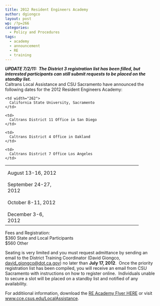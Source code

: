 ```yaml
---
title: 2012 Resident Engineers Academy
author: dgiongco
layout: post
wp: /?p=266
categories:
  - Policy and Procedures
tags:
  - academy
  - announcement
  - RE
  - training
---
```

***UPDATE 7/2/11:  The District 3 registration list has been filled, but interested participants can still submit requests to be placed on the standby list.***  
Caltrans Local Assistance and CSU Sacramento have announced the following dates for the 2012 Resident Engineers Academy:

<table width="422" border="0" cellspacing="0" cellpadding="0">
  <col width="160" /> <col width="262" /> <tr>
    <td width="160" height="49">
      August 13-16, 2012
    </td>
    
    <td width="262">
      California State University, Sacramento
    </td>
  </tr>
  
  <tr>
    <td height="49">
      September 24-27, 2012
    </td>
    
    <td>
      Caltrans District 11 Office in San Diego
    </td>
  </tr>
  
  <tr>
    <td height="49">
      October 8-11, 2012
    </td>
    
    <td>
      Caltrans District 4 Office in Oakland
    </td>
  </tr>
  
  <tr>
    <td height="49">
      December 3-6, 2012
    </td>
    
    <td>
      Caltrans District 7 Office Los Angeles
    </td>
  </tr>
</table>

Fees and Registration:  
$360 State and Local Participants  
$560 Other

Seating is very limited and you must request admittance by sending an email to the District Training Coordinator (David Giongco, david_giongco@dot.ca.gov) no later than **July 17, 2012**.  Once the priority registration list has been compiled, you will receive an email from CSU Sacramento with instructions on how to register online.  Individuals unable to secure a slot will be placed on a standby list and notified of any availability.

For additiional information, download the [RE Academy Flyer HERE][1] or visit www.cce.csus.edu/LocalAssistance.

 [1]: http://localhost:8888/wp-content/uploads/2014/02/re-academy-flyer-6-27-12.pdf